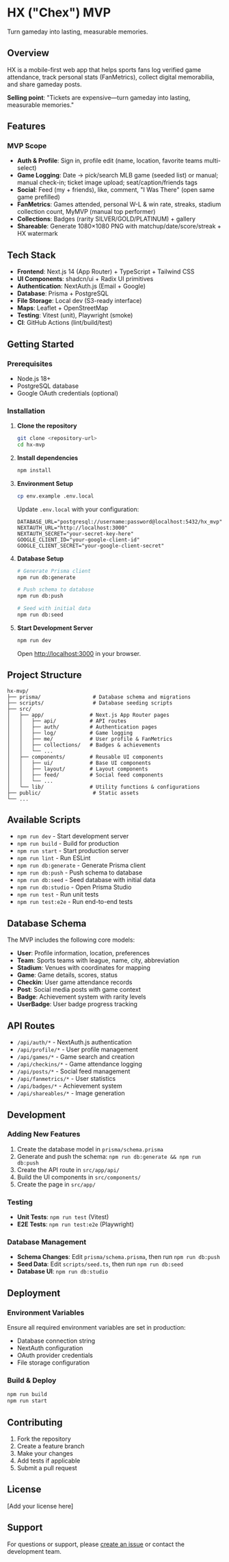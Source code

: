 # HX ("Chex") MVP

Turn gameday into lasting, measurable memories.

## Overview

HX is a mobile-first web app that helps sports fans log verified game attendance, track personal stats (FanMetrics), collect digital memorabilia, and share gameday posts.

**Selling point**: "Tickets are expensive—turn gameday into lasting, measurable memories."

## Features

### MVP Scope
- **Auth & Profile**: Sign in, profile edit (name, location, favorite teams multi-select)
- **Game Logging**: Date → pick/search MLB game (seeded list) or manual; manual check-in; ticket image upload; seat/caption/friends tags
- **Social**: Feed (my + friends), like, comment, "I Was There" (open same game prefilled)
- **FanMetrics**: Games attended, personal W-L & win rate, streaks, stadium collection count, MyMVP (manual top performer)
- **Collections**: Badges (rarity SILVER/GOLD/PLATINUM) + gallery
- **Shareable**: Generate 1080×1080 PNG with matchup/date/score/streak + HX watermark

## Tech Stack

- **Frontend**: Next.js 14 (App Router) + TypeScript + Tailwind CSS
- **UI Components**: shadcn/ui + Radix UI primitives
- **Authentication**: NextAuth.js (Email + Google)
- **Database**: Prisma + PostgreSQL
- **File Storage**: Local dev (S3-ready interface)
- **Maps**: Leaflet + OpenStreetMap
- **Testing**: Vitest (unit), Playwright (smoke)
- **CI**: GitHub Actions (lint/build/test)

## Getting Started

### Prerequisites

- Node.js 18+ 
- PostgreSQL database
- Google OAuth credentials (optional)

### Installation

1. **Clone the repository**
   ```bash
   git clone <repository-url>
   cd hx-mvp
   ```

2. **Install dependencies**
   ```bash
   npm install
   ```

3. **Environment Setup**
   ```bash
   cp env.example .env.local
   ```
   
   Update `.env.local` with your configuration:
   ```env
   DATABASE_URL="postgresql://username:password@localhost:5432/hx_mvp"
   NEXTAUTH_URL="http://localhost:3000"
   NEXTAUTH_SECRET="your-secret-key-here"
   GOOGLE_CLIENT_ID="your-google-client-id"
   GOOGLE_CLIENT_SECRET="your-google-client-secret"
   ```

4. **Database Setup**
   ```bash
   # Generate Prisma client
   npm run db:generate
   
   # Push schema to database
   npm run db:push
   
   # Seed with initial data
   npm run db:seed
   ```

5. **Start Development Server**
   ```bash
   npm run dev
   ```

   Open [http://localhost:3000](http://localhost:3000) in your browser.

## Project Structure

```
hx-mvp/
├── prisma/                 # Database schema and migrations
├── scripts/                # Database seeding scripts
├── src/
│   ├── app/               # Next.js App Router pages
│   │   ├── api/           # API routes
│   │   ├── auth/          # Authentication pages
│   │   ├── log/           # Game logging
│   │   ├── me/            # User profile & FanMetrics
│   │   ├── collections/   # Badges & achievements
│   │   └── ...
│   ├── components/        # Reusable UI components
│   │   ├── ui/            # Base UI components
│   │   ├── layout/        # Layout components
│   │   ├── feed/          # Social feed components
│   │   └── ...
│   └── lib/               # Utility functions & configurations
├── public/                 # Static assets
└── ...
```

## Available Scripts

- `npm run dev` - Start development server
- `npm run build` - Build for production
- `npm run start` - Start production server
- `npm run lint` - Run ESLint
- `npm run db:generate` - Generate Prisma client
- `npm run db:push` - Push schema to database
- `npm run db:seed` - Seed database with initial data
- `npm run db:studio` - Open Prisma Studio
- `npm run test` - Run unit tests
- `npm run test:e2e` - Run end-to-end tests

## Database Schema

The MVP includes the following core models:

- **User**: Profile information, location, preferences
- **Team**: Sports teams with league, name, city, abbreviation
- **Stadium**: Venues with coordinates for mapping
- **Game**: Game details, scores, status
- **Checkin**: User game attendance records
- **Post**: Social media posts with game context
- **Badge**: Achievement system with rarity levels
- **UserBadge**: User badge progress tracking

## API Routes

- `/api/auth/*` - NextAuth.js authentication
- `/api/profile/*` - User profile management
- `/api/games/*` - Game search and creation
- `/api/checkins/*` - Game attendance logging
- `/api/posts/*` - Social feed management
- `/api/fanmetrics/*` - User statistics
- `/api/badges/*` - Achievement system
- `/api/shareables/*` - Image generation

## Development

### Adding New Features

1. Create the database model in `prisma/schema.prisma`
2. Generate and push the schema: `npm run db:generate && npm run db:push`
3. Create the API route in `src/app/api/`
4. Build the UI components in `src/components/`
5. Create the page in `src/app/`

### Testing

- **Unit Tests**: `npm run test` (Vitest)
- **E2E Tests**: `npm run test:e2e` (Playwright)

### Database Management

- **Schema Changes**: Edit `prisma/schema.prisma`, then run `npm run db:push`
- **Seed Data**: Edit `scripts/seed.ts`, then run `npm run db:seed`
- **Database UI**: `npm run db:studio`

## Deployment

### Environment Variables

Ensure all required environment variables are set in production:

- Database connection string
- NextAuth configuration
- OAuth provider credentials
- File storage configuration

### Build & Deploy

```bash
npm run build
npm run start
```

## Contributing

1. Fork the repository
2. Create a feature branch
3. Make your changes
4. Add tests if applicable
5. Submit a pull request

## License

[Add your license here]

## Support

For questions or support, please [create an issue](link-to-issues) or contact the development team.
